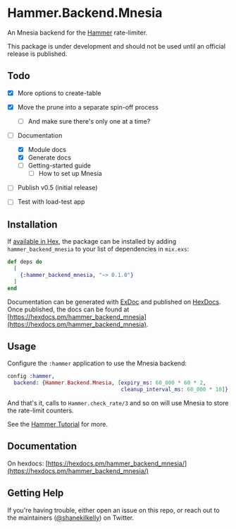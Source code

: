 # Hammer.Backend.Mnesia

An Mnesia backend for the [Hammer](https://github.com/ExHammer/hammer)
rate-limiter.

This package is under development and should not be used until an official
release is published.


## Todo

- [x] More options to create-table
- [x] Move the prune into a separate spin-off process
  - [ ] And make sure there's only one at a time?
- [ ] Documentation
  - [x] Module docs
  - [x] Generate docs
  - [ ] Getting-started guide
    - [ ] How to set up Mnesia
- [ ] Publish v0.5 (initial release)
- [ ] Test with load-test app


## Installation

If [available in Hex](https://hex.pm/docs/publish), the package can be installed
by adding `hammer_backend_mnesia` to your list of dependencies in `mix.exs`:

```elixir
def deps do
  [
    {:hammer_backend_mnesia, "~> 0.1.0"}
  ]
end
```

Documentation can be generated with
[ExDoc](https://github.com/elixir-lang/ex_doc) and published on
[HexDocs](https://hexdocs.pm). Once published, the docs can be found at
[https://hexdocs.pm/hammer_backend_mnesia](https://hexdocs.pm/hammer_backend_mnesia).



## Usage

Configure the `:hammer` application to use the Mnesia backend:

```elixir
config :hammer,
  backend: {Hammer.Backend.Mnesia, [expiry_ms: 60_000 * 60 * 2,
                                    cleanup_interval_ms: 60_000 * 10]}
```

And that's it, calls to `Hammer.check_rate/3` and so on will use Mnesia to store
the rate-limit counters.

See the [Hammer Tutorial](https://hexdocs.pm/hammer/tutorial.html) for more.

## Documentation

On hexdocs:
[https://hexdocs.pm/hammer_backend_mnesia/](https://hexdocs.pm/hammer_backend_mnesia/)


## Getting Help

If you're having trouble, either open an issue on this repo, or reach out to the
maintainers ([@shanekilkelly](https://twitter.com/shanekilkelly)) on Twitter.
